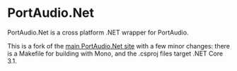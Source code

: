 # PortAudio.Net
PortAudio.Net is a cross platform .NET wrapper for PortAudio.

This is a fork of the [main PortAudio.Net site](https://github.com/Kyle-Gagner/PortAudio.Net) with a few minor changes: there is a Makefile for building with Mono, and the .csproj files target .NET Core 3.1.
